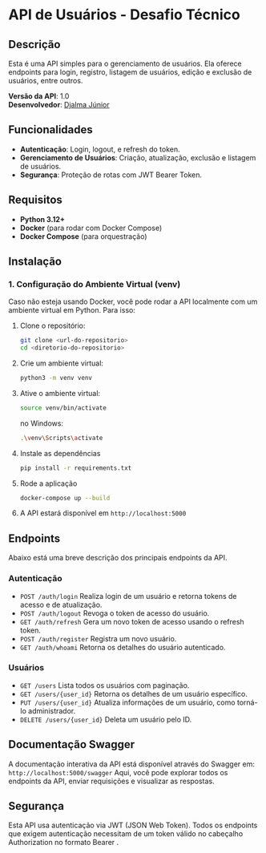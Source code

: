 # API de Usuários - Desafio Técnico

## Descrição

Esta é uma API simples para o gerenciamento de usuários. Ela oferece endpoints para login, registro, listagem de
usuários, edição e exclusão de usuários, entre outros.

**Versão da API**: 1.0  
**Desenvolvedor**: [Djalma Júnior](https://github.com/juniors719)

## Funcionalidades

- **Autenticação**: Login, logout, e refresh do token.
- **Gerenciamento de Usuários**: Criação, atualização, exclusão e listagem de usuários.
- **Segurança**: Proteção de rotas com JWT Bearer Token.

## Requisitos

- **Python 3.12+**
- **Docker** (para rodar com Docker Compose)
- **Docker Compose** (para orquestração)

## Instalação

### 1. Configuração do Ambiente Virtual (venv)

Caso não esteja usando Docker, você pode rodar a API localmente com um ambiente virtual em Python. Para isso:

1. Clone o repositório:
   ```bash
   git clone <url-do-repositorio>
   cd <diretorio-do-repositorio>
   ```
2. Crie um ambiente virtual:
   ```bash
   python3 -m venv venv
   ```
3. Ative o ambiente virtual:
   ```bash
   source venv/bin/activate
   ```
   no Windows:
   ```bash
   .\venv\Scripts\activate
   ```
4. Instale as dependências
   ```bash
   pip install -r requirements.txt
   ```
5. Rode a aplicação
   ```bash
   docker-compose up --build
   ```
6. A API estará disponível em `http://localhost:5000`

## Endpoints

Abaixo está uma breve descrição dos principais endpoints da API.

### Autenticação

- `POST /auth/login`
  Realiza login de um usuário e retorna tokens de acesso e de atualização.
- `POST /auth/logout`
  Revoga o token de acesso do usuário.
- `GET /auth/refresh`
  Gera um novo token de acesso usando o refresh token.
- `POST /auth/register`
  Registra um novo usuário.
- `GET /auth/whoami`
  Retorna os detalhes do usuário autenticado.

### Usuários

- `GET /users`
  Lista todos os usuários com paginação.
- `GET /users/{user_id}`
  Retorna os detalhes de um usuário específico.
- `PUT /users/{user_id}`
  Atualiza informações de um usuário, como torná-lo administrador.
- `DELETE /users/{user_id}`
  Deleta um usuário pelo ID.

## Documentação Swagger

A documentação interativa da API está disponível através do Swagger em: `http://localhost:5000/swagger`
Aqui, você pode explorar todos os endpoints da API, enviar requisições e visualizar as respostas.

## Segurança

Esta API usa autenticação via JWT (JSON Web Token). Todos os endpoints que exigem autenticação necessitam de um token
válido no cabeçalho Authorization no formato Bearer <token>.

